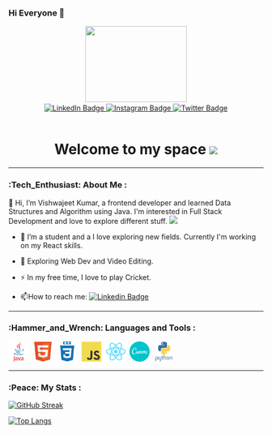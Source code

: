 ### Hi Everyone 👋

<div id="header" align="center">
  <img src="https://i.pinimg.com/originals/02/74/20/0274207612d515f49012c87803a9e631.gif" width="200" height="150"/>
</div>
<div id="badges" align="center">
  <a href="https://linkedin.com/in/vishwajeet-kumar-00b817239/">
    <img src="https://img.shields.io/badge/LinkedIn-blue?style=for-the-badge&logo=linkedin&logoColor=white" alt="LinkedIn Badge"/>
  </a>
  <a href="https://www.instagram.com/vishwajeet_kumar_patel/">
    <img src="https://img.shields.io/badge/Instagram-red?style=for-the-badge&logo=instagram&logoColor=white" alt="Instagram Badge"/>
  </a>
  <a href="https://twitter.com/the_dead_vibe/">
    <img src="https://img.shields.io/badge/Twitter-blue?style=for-the-badge&logo=twitter&logoColor=white" alt="Twitter Badge"/>
   </a><br>
  <img src="https://komarev.com/ghpvc/?username=your-github-username&style=flat-square&color=blue" alt=""/>
</div>

<h1 align="center">
  Welcome to my space
  <img src="https://media.giphy.com/media/hvRJCLFzcasrR4ia7z/giphy.gif" width="30px"/>
</h1>


<hr>

### :Tech_Enthusiast: About Me :
👋 Hi, I’m Vishwajeet Kumar, a frontend developer and learned Data Structures and Algorithm using Java. I'm interested in Full Stack Development and love to explore different stuff.
<img src="https://media.giphy.com/media/WUlplcMpOCEmTGBtBW/giphy.gif" width="30">
<br>
- :telescope: I’m a student and a I love exploring new fields. Currently I'm working on my React skills.

- :seedling: Exploring Web Dev and Video Editing.

- :zap: In my free time, I love to play Cricket.

- :mailbox:How to reach me: [![Linkedin Badge](https://img.shields.io/badge/-linkedIn-blue?style=flat&logo=linkedin&logoColor=white)](https://linkedin.com/in/vishwajeet-kumar-00b817239)


---

### :Hammer_and_Wrench: Languages and Tools :

<div>
  <img src="https://github.com/devicons/devicon/blob/master/icons/java/java-original-wordmark.svg" title="Java" alt="Java" width="40" height="40"/>&nbsp;
  <img src="https://github.com/devicons/devicon/blob/master/icons/html5/html5-original.svg" title="HTML5" alt="HTML" width="40" height="40"/>&nbsp;
  <img src="https://github.com/devicons/devicon/blob/master/icons/css3/css3-plain-wordmark.svg"  title="CSS3" alt="CSS" width="40" height="40"/>&nbsp;
  <img src="https://github.com/devicons/devicon/blob/master/icons/javascript/javascript-original.svg" title="JavaScript" alt="JavaScript" width="40" height="40">&nbsp;
  <img src="https://github.com/devicons/devicon/blob/master/icons/react/react-original.svg" title="react" alt="React" width="40" height="40"/>&nbsp;
  <img src="https://github.com/devicons/devicon/blob/master/icons/canva/canva-original.svg" title='canvas' alt='canvas' width='40' height='40'/>&nbsp;
  <img src="https://github.com/devicons/devicon/blob/master/icons/python/python-original-wordmark.svg" alt='python' width='40' height='40'/>&nbsp;
</div>

---

### :Peace: My Stats :

[![GitHub Streak](http://github-readme-streak-stats.herokuapp.com?user=Vishwajeet-Kumar-Patel&theme=dark)](https://git.io/streak-stats)

[![Top Langs](https://github-readme-stats.vercel.app/api/top-langs/?username=Vishwajeet-Kumar-Patel&layout=compact&theme=vision-friendly-dark)](https://github.com/anuraghazra/github-readme-stats)


<!--- 👋 Hi, I’m@Vishwajeet-Kumar-Patel
- 👀 I’m interested in learning new stuff and exploring arious field
-  I’m currently working on front-end devolpent.
-  I’m looking to collaborate on projects related to Java and Front End Development.
-  How to reach me ...
   twitter handle : @the_dead_vibe
   linkedin :  vishwajeet-kumar-00b817239
--->
<!---
Vishwajeet-Kumar-Patel is a ✨ special ✨ repository because its `README.md` (this file) appears on your GitHub profile.
You can click the Preview link to take a look at your changes.
--->

<!--
**Vishwajeet-Kumar-Patel** is a ✨ _special_ ✨ repository because its `README.md` (this file) appears on your GitHub profile.

Here are some ideas to get you started:

- 🔭 I’m currently working on ...
- 🌱 I’m currently learning ...
- 👯 I’m looking to collaborate on ...
- 🤔 I’m looking for help with ...
- 💬 Ask me about ...
- 📫 How to reach me: ...
- 😄 Pronouns: ...
- ⚡ Fun fact: ...
  <img src="https://img.shields.io/static/v1?message=LinkedIn&logo=linkedin&label=&color=0077B5&logoColor=white&labelColor=&style=for-the-badge" height="35" alt="linkedin logo"  />
  <img src="https://img.shields.io/static/v1?message=Twitter&logo=twitter&label=&color=1DA1F2&logoColor=white&labelColor=&style=for-the-badge" height="35" alt="twitter logo"  />
</div>

###
